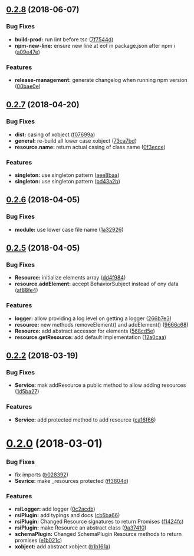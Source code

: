 <a name="0.2.8"></a>
## [0.2.8](https://github.com/wzr1337/rsi.core/compare/0.2.7...0.2.8) (2018-06-07)


### Bug Fixes

* **build-prod:** run lint before tsc ([7f7544d](https://github.com/wzr1337/rsi.core/commit/7f7544d))
* **npm-new-line:** ensure new line at eof in package.json after npm i ([a09e47e](https://github.com/wzr1337/rsi.core/commit/a09e47e))


### Features

* **release-management:** generate changelog when running npm version ([00bae0e](https://github.com/wzr1337/rsi.core/commit/00bae0e))



<a name="0.2.7"></a>
## [0.2.7](https://github.com/wzr1337/rsi.core/compare/0.2.6...0.2.7) (2018-04-20)


### Bug Fixes

* **dist:** casing of xobject ([f07699a](https://github.com/wzr1337/rsi.core/commit/f07699a))
* **general:** re-build all lower case xobject ([73ca7bd](https://github.com/wzr1337/rsi.core/commit/73ca7bd))
* **resource.name:** return actual casing of class name ([0f3ecce](https://github.com/wzr1337/rsi.core/commit/0f3ecce))


### Features

* **singleton:** use singleton pattern ([aee8baa](https://github.com/wzr1337/rsi.core/commit/aee8baa))
* **singleton:** use singleton pattern ([bd43a2b](https://github.com/wzr1337/rsi.core/commit/bd43a2b))



<a name="0.2.6"></a>
## [0.2.6](https://github.com/wzr1337/rsi.core/compare/0.2.5...0.2.6) (2018-04-05)


### Bug Fixes

* **module:** use lower case file name ([1a32926](https://github.com/wzr1337/rsi.core/commit/1a32926))



<a name="0.2.5"></a>
## [0.2.5](https://github.com/wzr1337/rsi.core/compare/0.2.4...0.2.5) (2018-04-05)


### Bug Fixes

* **Resource:** initialize elements array ([dd4f984](https://github.com/wzr1337/rsi.core/commit/dd4f984))
* **resource.addElement:** accept BehaviorSubject<IElement> instead of ony data ([af88fe4](https://github.com/wzr1337/rsi.core/commit/af88fe4))


### Features

* **logger:** allow providing a log level on getting a logger ([266b7e3](https://github.com/wzr1337/rsi.core/commit/266b7e3))
* **resource:** new methods removeElement() and addElement() ([9666c68](https://github.com/wzr1337/rsi.core/commit/9666c68))
* **Resource:** add abstract accessor for elements ([568cd5e](https://github.com/wzr1337/rsi.core/commit/568cd5e))
* **resource.getResource:** add default implementation ([12a0caa](https://github.com/wzr1337/rsi.core/commit/12a0caa))



<a name="0.2.2"></a>
## [0.2.2](https://github.com/wzr1337/rsi.core/compare/0.2.0...0.2.2) (2018-03-19)


### Bug Fixes

* **Service:** mak addResource  a public method to allow adding resources ([1d5ba27](https://github.com/wzr1337/rsi.core/commit/1d5ba27))


### Features

* **Service:** add protected method to add resource ([ca16f66](https://github.com/wzr1337/rsi.core/commit/ca16f66))



<a name="0.2.0"></a>
# [0.2.0](https://github.com/wzr1337/rsi.core/compare/0c2acdb...0.2.0) (2018-03-01)


### Bug Fixes

* fix imports ([b028392](https://github.com/wzr1337/rsi.core/commit/b028392))
* **Sevrice:** make _resources protected ([ff3804d](https://github.com/wzr1337/rsi.core/commit/ff3804d))


### Features

* **rsiLogger:** add logger ([0c2acdb](https://github.com/wzr1337/rsi.core/commit/0c2acdb))
* **rsiPlugin:** add typings and docs ([cb5ba66](https://github.com/wzr1337/rsi.core/commit/cb5ba66))
* **rsiPlugin:** Changed Resource signatures to return Promises ([f1424fc](https://github.com/wzr1337/rsi.core/commit/f1424fc))
* **rsiPlugin:** make Resource an abstract class ([9a37410](https://github.com/wzr1337/rsi.core/commit/9a37410))
* **schemaPlugin:** Changed SchemaPlugin Resource methods to return promises ([e1b021c](https://github.com/wzr1337/rsi.core/commit/e1b021c))
* **xobject:** add abstract xobject ([b1b161a](https://github.com/wzr1337/rsi.core/commit/b1b161a))




